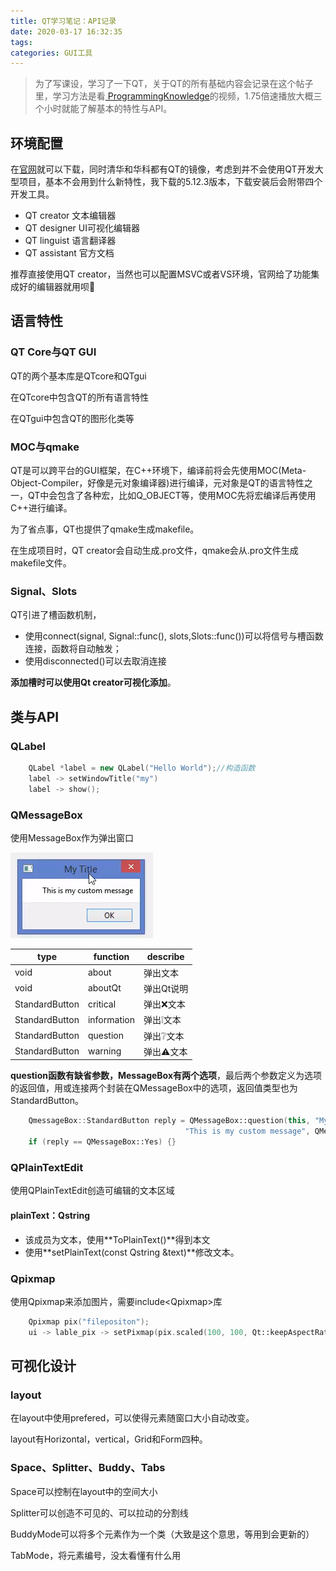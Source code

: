 ```yaml
---
title: QT学习笔记：API记录
date: 2020-03-17 16:32:35
tags:
categories: GUI工具
---
```


> 为了写课设，学习了一下QT，关于QT的所有基础内容会记录在这个帖子里，学习方法是看[
> ProgrammingKnowledge](https://www.youtube.com/channel/UCs6nmQViDpUw0nuIx9c_WvA)的视频，1.75倍速播放大概三个小时就能了解基本的特性与API。

## 环境配置

在[官网](http://download.qt.io/archive/qt/)就可以下载，同时清华和华科都有QT的镜像，考虑到并不会使用QT开发大型项目，基本不会用到什么新特性，我下载的5.12.3版本，下载安装后会附带四个开发工具。

+ QT creator 文本编辑器
+ QT designer UI可视化编辑器
+ QT linguist 语言翻译器
+ QT assistant 官方文档

推荐直接使用QT creator，当然也可以配置MSVC或者VS环境，官网给了功能集成好的编辑器就用呗🤗

## 语言特性

### QT Core与QT GUI

<!-- more -->

QT的两个基本库是QTcore和QTgui

在QTcore中包含QT的所有语言特性

在QTgui中包含QT的图形化类等

### MOC与qmake

QT是可以跨平台的GUI框架，在C\++环境下，编译前将会先使用MOC(Meta-Object-Compiler，好像是元对象编译器)进行编译，元对象是QT的语言特性之一，QT中会包含了各种宏，比如Q_OBJECT等，使用MOC先将宏编译后再使用C\++进行编译。

为了省点事，QT也提供了qmake生成makefile。

在生成项目时，QT creator会自动生成.pro文件，qmake会从.pro文件生成makefile文件。

### Signal、Slots

QT引进了槽函数机制，

+ 使用connect(signal, Signal::func(), slots,Slots::func())可以将信号与槽函数连接，函数将自动触发；
+ 使用disconnected()可以去取消连接

**添加槽时可以使用Qt creator可视化添加**。



## 类与API

### QLabel 

```cpp
	QLabel *label = new QLabel("Hello World");//构造函数
	label -> setWindowTitle("my")
    label -> show();
```



### QMessageBox

使用MessageBox作为弹出窗口

<img src="https://raw.githubusercontent.com/zhao408639122/Picbed/master/blog/20200317205549.png" />

| type           | function    | describe   |
| -------------- | ----------- | ---------- |
| void           | about       | 弹出文本   |
| void           | aboutQt     | 弹出Qt说明 |
| StandardButton | critical    | 弹出❌文本  |
| StandardButton | information | 弹出❕文本  |
| StandardButton | question    | 弹出❔文本  |
| StandardButton | warning     | 弹出⚠文本  |

**question函数有缺省参数，MessageBox有两个选项**，最后两个参数定义为选项的返回值，用或连接两个封装在QMessageBox中的选项，返回值类型也为StandardButton。

```cpp
	QmessageBox::StandardButton reply = QMessageBox::question(this, "My title",
                                       "This is my custom message", QMessageBox::Yes 																   | QMessageBox::No);
	if (reply == QMessageBox::Yes) {}
```

### QPlainTextEdit

使用QPlainTextEdit创造可编辑的文本区域

#### plainText：Qstring

+ 该成员为文本，使用**ToPlainText()**得到本文
+ 使用**setPlainText(const Qstring &text)**修改文本。

### Qpixmap

使用Qpixmap来添加图片，需要include\<Qpixmap>库

```cpp
	Qpixmap pix("filepositon");
	ui -> lable_pix -> setPixmap(pix.scaled(100, 100, Qt::keepAspectRatio));
```



## 可视化设计

### layout

在layout中使用prefered，可以使得元素随窗口大小自动改变。

layout有Horizontal，vertical，Grid和Form四种。

### Space、Splitter、Buddy、Tabs

Space可以控制在layout中的空间大小

Splitter可以创造不可见的、可以拉动的分割线

BuddyMode可以将多个元素作为一个类（大致是这个意思，等用到会更新的）

TabMode，将元素编号，没太看懂有什么用

